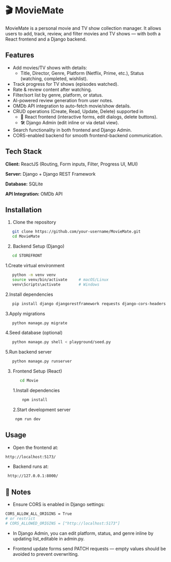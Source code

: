 # 🎬 MovieMate

MovieMate is a personal movie and TV show collection manager.
It allows users to add, track, review, and filter movies and TV shows — with both a React frontend and a Django backend.

## Features

- Add movies/TV shows with details:
  - Title, Director, Genre, Platform (Netflix, Prime, etc.), Status (watching, completed, wishlist).
- Track progress for TV shows (episodes watched).
- Rate & review content after watching.
- Filter/sort list by genre, platform, or status.
- AI-powered review generation from user notes.
- OMDb API integration to auto-fetch movie/show details.
- CRUD operations (Create, Read, Update, Delete) supported in
  - 🎨 React frontend (interactive forms, edit dialogs, delete buttons).
  - 🛠️ Django Admin (edit inline or via detail view).
- Search functionality in both frontend and Django Admin.
- CORS-enabled backend for smooth frontend-backend communication.

## Tech Stack

**Client:** ReactJS (Routing, Form inputs, Filter, Progress UI, MUI)

**Server:** Django + Django REST Framework

**Database:** SQLite

**API Integration:** OMDb API

## Installation

1. Clone the repository
  

```bash
   git clone https://github.com/your-username/MovieMate.git
   cd MovieMate
```

2. Backend Setup (Django)

```bash
   cd STOREFRONT
```
   1.Create virtual environment

  ```bash
     python -m venv venv
     source venv/bin/activate     # macOS/Linux
     venv\Scripts\activate        # Windows
  ```

  2.Install dependencies

  ```bash
     pip install django djangorestframework requests django-cors-headers

  ```

   3.Apply migrations

  ```bash
     python manage.py migrate
  ```

  4.Seed database (optional)

 ```bash
    python manage.py shell < playground/seed.py

 ```

  5.Run backend server

 ```bash
    python manage.py runserver

 ```

3. Frontend Setup (React)
     
     ```bash
        cd Movie
     ```
   1.Install dependencies 
   ```bash
       npm install

     ``` 
    2.Start development server
  
   ``` bash
    npm run dev
   ```

## Usage

 - Open the frontend at:
  
  ```bash
  http://localhost:5173/

  ```

- Backend runs at:

 ```bash
  http://127.0.0.1:8000/

 ```

## 📌 Notes

- Ensure CORS is enabled in Django settings:

```bash
CORS_ALLOW_ALL_ORIGINS = True
# or restrict
# CORS_ALLOWED_ORIGINS = ["http://localhost:5173"]

```

- In Django Admin, you can edit platform, status, and genre inline by updating list_editable in admin.py.

- Frontend update forms send PATCH requests — empty values should be avoided to prevent overwriting.
 


    
    

